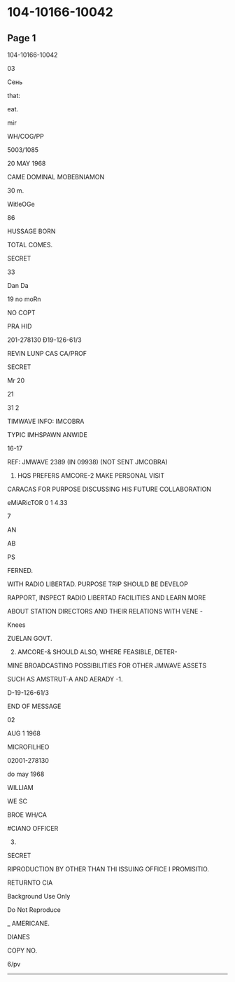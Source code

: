 # 104-10166-10042

## Page 1

104-10166-10042

03

Сень

that:

eat.

mir

WH/COG/PP

5003/1085

20 MAY 1968

CAME DOMINAL MOBEBNIAMON

30 m.

WitleOGe

86

HUSSAGE BORN

TOTAL COMES.

SECRET

33

Dan Da

19 no moRn

NO COPT

PRA HID

201-278130 Đ19-126-61/3

REVIN LUNP CAS CA/PROF

SECRET

Mr 20

21

31 2

TIMWAVE INFO: IMCOBRA

TYPIC IMHSPAWN ANWIDE

16-17

REF: JMWAVE 2389 (IN 09938) (NOT SENT JMCOBRA)

1. HQS PREFERS AMCORE-2 MAKE PERSONAL VISIT

CARACAS FOR PURPOSE DISCUSSING HIS FUTURE COLLABORATION

eMiARicTOR 0 1 4.33

7

AN

AB

PS

FERNED.

WITH RADIO LIBERTAD. PURPOSE TRIP SHOULD BE DEVELOP

RAPPORT, INSPECT RADIO LIBERTAD FACILITIES AND LEARN MORE

ABOUT STATION DIRECTORS AND THEIR RELATIONS WITH VENE -

Knees

ZUELAN GOVT.

2. AMCORE-& SHOULD ALSO, WHERE FEASIBLE, DETER-

MINE BROADCASTING POSSIBILITIES FOR OTHER JMWAVE ASSETS

SUCH AS AMSTRUT-A AND AERADY -1.

D-19-126-61/3

END OF MESSAGE

02

AUG 1 1968

MICROFILHEO

02001-278130

do may 1968

WILLIAM

WE SC

BROE WH/CA

#CIANO OFFICER

03.

SECRET

RIPRODUCTION BY OTHER THAN THI ISSUING OFFICE I PROMISITIO.

RETURNTO CIA

Background Use Only

Do Not Reproduce

_ AMERICANE.

DIANES

COPY NO.

6/pv

---

